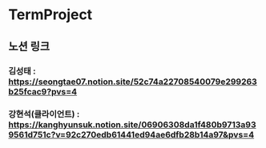 # TermProject

## 노션 링크
### 김성태 : https://seongtae07.notion.site/52c74a22708540079e299263b25fcac9?pvs=4

### 강현석(클라이언트) : https://kanghyunsuk.notion.site/06906308da1f480b9713a939561d751c?v=92c270edb61441ed94ae6dfb28b14a97&pvs=4
